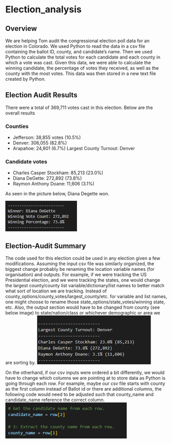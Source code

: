 # Election_analysis

## Overview
We are helping Tom audit the congressional election poll data for an election in Colorado. We used Python to read the data in a csv file containing the ballot ID, county, and candidate’s name. Then we used Python to calculate the total votes for each candidate and each county in which a vote was cast. Given this data, we were able to calculate the winning candidate, the percentage of votes they received, as well as the county with the most votes. This data was then stored in a new text file created by Python.

## Election Audit Results

There were a total of 369,711 votes cast in this election. Below are the overall results

### Counties
-	Jefferson: 38,855 votes (10.5%)
-	Denver: 306,055 (82.8%)
-	Arapahoe: 24,801 (6.7%)
Largest County Turnout: Denver

### Candidate votes
-	Charles Casper Stockham: 85,213 (23.0%)
-	Diana DeGette: 272,892 (73.8%)
-	Raymon Anthony Doane: 11,606 (3.1%)

As seen in the picture below, Diana Degette won.

![results.png](https://github.com/1fatpanda1/Election_analysis/blob/main/Resources/Winner%20results.png)

## Election-Audit Summary
The code used for this election could be used in any election given a few modifications. Assuming the input csv file was similarly organized, the biggest change probably be renaming the location variable names (for organisation) and outputs. For example, if we were tracking the US Presidential election, and we were tracking the states, one would change the largest county/county list variable/dictionary/list names to better match what sort of location we are tracking. Instead of county_options/county_votes/largest_county/etc. for variable and list names, one might choose to rename those state_options/state_votes/winning state, etc. Also, the output section would have to be changed from county (see below image) to state/nation/class or whichever demographic or area we are sorting by.
![example.png](https://github.com/1fatpanda1/Election_analysis/blob/main/Resources/example.png)

On the otherhand, if our csv inputs were ordered a bit differently, we would have to change which columns we are pointing at to store data as Python is going through each row. For example, maybe our csv file starts with county as the first column instead of Ballot id or there are additional columns, the following code would need to be adjusted such that county_name and candidate_name reference the correct column. 
![rowcountcode.png](https://github.com/1fatpanda1/Election_analysis/blob/main/Resources/row%20count.png)
